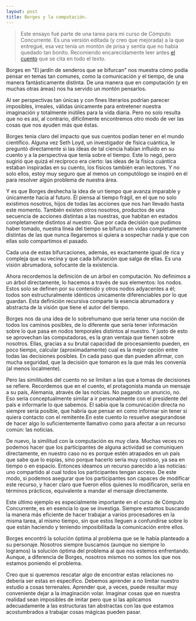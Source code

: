 ```yaml
---
layout: post
title: Borges y la computación.
---
```


> Este ensayo fué parte de una tarea para mi curso de Cómputo Concurrente.
> Es una versión editada (y creo que mejorada) a la que entregué, esa vez tenía un montón de prisa y sentía que no habia quedado tan bonito.
> Recomiendo encarecidamente leer antes [el cuento](https://www.literatura.us/borges/jardin.html "El jardín de senderos que se bifurcan") que se cita en todo el texto.

Borges en "El jardín de senderos que se bifurcan" nos muestra cómo podía pensar en temas tan comunes, como la comunicación y el tiempo, de una manera fantásticamente distinta.
De una manera que en computación (y en muchas otras áreas) nos ha servido un montón pensarlos.

Al ser perspectivas tan únicas y con fines literarios podrían parecer imposibles, irreales, válidas únicamente para entretener nuestra imaginación y totalmente inútiles para la vida diaria. Pero no solo resulta que no es así, al contrario, difícilmente encontremos otro modo de ver las cosas que nos ayuden más que éstas.

Borges tenía claro del impacto que sus cuentos podían tener en el mundo científico. Alguna vez Seth Loyd, un investigador de física cuántica, le preguntó
directamente si las ídeas de tal ciencia habían influido en su cuento y a la perspectiva que tenía sobre el tiempo. Este lo negó, pero sugirió
que quizá el recíproco era cierto: las ideas de la física cuántica estaban inspiradas en su cuento, los físicos también eran lectores. Y no solo ellos, estoy muy seguro que al menos un computólogo se inspiró en él para resolver algún problema de nuestra área.

Y es que Borges deshecha la idea de un tiempo que avanza imparable y únicamente hacia al futuro. Él piensa al tiempo frágil, en el que no
solo existimos nosotros, hijos de todas las acciones que nos han llevado hasta este momento. También existen otros nosotros, productos
de una secuencia de acciones distintas a las nuestras, que habitan en estados completamente distintos al nuestro. Que por cada decisión
que pudimos haber tomado, nuestra línea del tiempo se bifurca en vidas completamente distintas de las que nunca llegaremos si quiera a sospechar nada y que con ellas solo compartimos el pasado.

Cada una de estas bifurcaciones, además, es exactamente igual de rica y compleja que su vecina y que cada bifuración que salga de ellas. Es una visión abrumadora, sofocante de la existencia.

Ahora recordemos la definición de un árbol en computación. No definimos a un árbol directamente, lo hacemos a través de sus elementos: los nodos. Estos
solo se definen por su contenido y otros nodos adyacentes a él; todos son estructuralmente idénticos únicamente diferenciables por lo que guardan. Esta definición recursiva comparte la esencia abrumadora y abstracta de la visión que tiene el autor del tiempo.

Borges nos da una idea de lo sobrehumano que sería tener una noción de todos los caminos posibles, de lo diferente que sería tener información
sobre lo que pasa en nodos temporales distintos al nuestro. Y justo de esto se aprovechan las computadoras, es la gran ventaja que tienen sobre
nosotros. Ellas, gracias a su brutal capacidad de procesamiento pueden, en poco tiempo, calcular (aproximadamente) cual es la mejor
opción entre todas las decisiones posibles. En cada paso que dan pueden afirmar, con mucha seguridad, que la decisión que tomaron es
la que más les convenía (al menos localmente).

Pero las similitudes del cuento no se limitan a las que a tomas de decisiones se refiere. Recordemos que en el cuento, el protagonista manda un mensaje a su país, Alemania,
através de las noticias. No pagando un anuncio, no. Eso sería conceptualmente similar a ir personalmente con el presidente del país e informarle lo que sabemos.
El sabía que la comunicación directa no siempre sería posible, que habría que pensar en como informar sin tener si quiera contacto con el remitente.En este cuento lo resuelve asegurandose de hacer algo lo suficientemente llamativo como para afectar a un recurso común: las noticias.

De nuevo, la similitud con la computación es muy clara. Muchas veces no podemos hacer que los participantes de alguna actividad se comuniquen directamente, en nuestro
caso no es porque estén atrapados en un país que sabe que lo espías, sino porque hacerlo sería muy costoso, ya sea en tiempo o en espacio. Entonces ideamos un recurso parecido a las noticias: uno compartido al cual todos los participantes tengan acceso. De este modo, si podemos asegurar que los participantes son capaces de modificar este recurso, y hacer
claro que fueron ellos quienes lo modificaron, sería en términos prácticos, equivalente a mandar el mensaje directamente.

Este último ejemplo es especialmente importante en el curso de Cómputo Concurrente, es en esencia lo que se investiga. Siempre estamos buscando la manera
más eficiente de hacer trabajar a varios procesadores en la misma tarea, al mismo tiempo, sin que estos lleguen a confundirse sobre lo que están haciendo y teniendo
imposibilitada la comunicación entre ellos.

Borges encontró la solución óptima al problema que se le había planteado a su personaje. Nosotros siempre buscamos (aunque no siempre lo logramos) la solución óptima del problema al que nos estemos
enfrentando. Aunque, a diferencia de Borges, nosotros mismos no somos los que nos estamos poniendo el problema.

Creo que si queremos rescatar algo de encontrar estas relaciones no debería ser estas en específico. Debemos aprender a no limitar nuestro estudio a cosas terrenales.
Aprender que, a veces, puede resultar muy conveniente dejar a la imaginación volar. Imaginar cosas que en nuestra realidad sean imposibles de imitar pero que si las aplicamos adecuadamente a las
estructuras tan abstractas con las que estamos acostumbrados a trabajar cosas mágicas pueden pasar.

